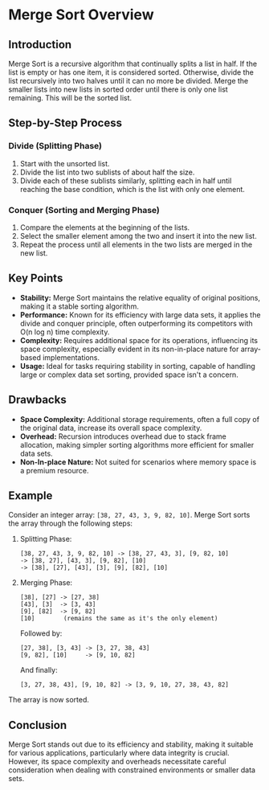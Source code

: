 # Merge Sort Overview

## Introduction

Merge Sort is a recursive algorithm that continually splits a list in half. If the list is empty or has one item, it is considered sorted. Otherwise, divide the list recursively into two halves until it can no more be divided. Merge the smaller lists into new lists in sorted order until there is only one list remaining. This will be the sorted list.

## Step-by-Step Process

### Divide (Splitting Phase)

1. Start with the unsorted list.
2. Divide the list into two sublists of about half the size.
3. Divide each of these sublists similarly, splitting each in half until reaching the base condition, which is the list with only one element.

### Conquer (Sorting and Merging Phase)

1. Compare the elements at the beginning of the lists.
2. Select the smaller element among the two and insert it into the new list.
3. Repeat the process until all elements in the two lists are merged in the new list.

## Key Points

- **Stability:** Merge Sort maintains the relative equality of original positions, making it a stable sorting algorithm.
- **Performance:** Known for its efficiency with large data sets, it applies the divide and conquer principle, often outperforming its competitors with O(n log n) time complexity.
- **Complexity:** Requires additional space for its operations, influencing its space complexity, especially evident in its non-in-place nature for array-based implementations.
- **Usage:** Ideal for tasks requiring stability in sorting, capable of handling large or complex data set sorting, provided space isn't a concern.

## Drawbacks

- **Space Complexity:** Additional storage requirements, often a full copy of the original data, increase its overall space complexity.
- **Overhead:** Recursion introduces overhead due to stack frame allocation, making simpler sorting algorithms more efficient for smaller data sets.
- **Non-In-place Nature:** Not suited for scenarios where memory space is a premium resource.

## Example

Consider an integer array: `[38, 27, 43, 3, 9, 82, 10]`. Merge Sort sorts the array through the following steps:

1. Splitting Phase:
    ```plaintext
    [38, 27, 43, 3, 9, 82, 10] -> [38, 27, 43, 3], [9, 82, 10]
    -> [38, 27], [43, 3], [9, 82], [10]
    -> [38], [27], [43], [3], [9], [82], [10]
    ```
2. Merging Phase:
    ```plaintext
    [38], [27] -> [27, 38]
    [43], [3]  -> [3, 43]
    [9], [82]  -> [9, 82]
    [10]        (remains the same as it's the only element)
    ```
    Followed by:
    ```plaintext
    [27, 38], [3, 43] -> [3, 27, 38, 43]
    [9, 82], [10]     -> [9, 10, 82]
    ```
    And finally:
    ```plaintext
    [3, 27, 38, 43], [9, 10, 82] -> [3, 9, 10, 27, 38, 43, 82]
    ```
The array is now sorted.

## Conclusion

Merge Sort stands out due to its efficiency and stability, making it suitable for various applications, particularly where data integrity is crucial. However, its space complexity and overheads necessitate careful consideration when dealing with constrained environments or smaller data sets.
